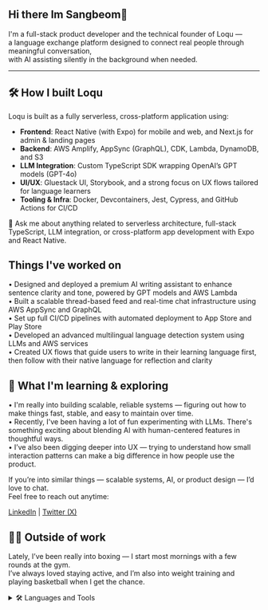 ## Hi there Im Sangbeom👋 
I'm a full-stack product developer and the technical founder of Loqu —  
a language exchange platform designed to connect real people through meaningful conversation,  
with AI assisting silently in the background when needed.

---

## 🛠 How I built Loqu

Loqu is built as a fully serverless, cross-platform application using:

- **Frontend**: React Native (with Expo) for mobile and web, and Next.js for admin & landing pages  
- **Backend**: AWS Amplify, AppSync (GraphQL), CDK, Lambda, DynamoDB, and S3  
- **LLM Integration**: Custom TypeScript SDK wrapping OpenAI’s GPT models (GPT-4o)  
- **UI/UX**: Gluestack UI, Storybook, and a strong focus on UX flows tailored for language learners  
- **Tooling & Infra**: Docker, Devcontainers, Jest, Cypress, and GitHub Actions for CI/CD

💬 Ask me about anything related to serverless architecture, full-stack TypeScript, LLM integration, or cross-platform app development with Expo and React Native.


## Things I've worked on

• Designed and deployed a premium AI writing assistant to enhance sentence clarity and tone, powered by GPT models and AWS Lambda<br>
• Built a scalable thread-based feed and real-time chat infrastructure using AWS AppSync and GraphQL<br>
• Set up full CI/CD pipelines with automated deployment to App Store and Play Store<br>
• Developed an advanced multilingual language detection system using LLMs and AWS services<br>
• Created UX flows that guide users to write in their learning language first, then follow with their native language for reflection and clarity

## 🌱 What I'm learning & exploring

• I'm really into building scalable, reliable systems — figuring out how to make things fast, stable, and easy to maintain over time.  
• Recently, I've been having a lot of fun experimenting with LLMs. There's something exciting about blending AI with human-centered features in thoughtful ways.  
• I’ve also been digging deeper into UX — trying to understand how small interaction patterns can make a big difference in how people use the product.

If you’re into similar things — scalable systems, AI, or product design — I’d love to chat.  
Feel free to reach out anytime:

[LinkedIn](https://www.linkedin.com/in/sangbeom-lee) | [Twitter (X)](https://x.com/SangbeomLe68592)

## 🏃‍♂️ Outside of work

Lately, I’ve been really into boxing — I start most mornings with a few rounds at the gym.  
I’ve always loved staying active, and I’m also into weight training and playing basketball when I get the chance.

<details>
  <summary>🛠️ Languages and Tools</summary>

  <p align="left">
    <!-- Frontend -->
    <img src="https://cdn.jsdelivr.net/gh/devicons/devicon/icons/react/react-original.svg" height="40" alt="React" />
    <img src="https://cdn.jsdelivr.net/gh/devicons/devicon/icons/javascript/javascript-original.svg" height="40" alt="JavaScript" />
    <img src="https://cdn.jsdelivr.net/gh/devicons/devicon/icons/typescript/typescript-original.svg" height="40" alt="TypeScript" />
    <img src="https://cdn.jsdelivr.net/gh/devicons/devicon/icons/html5/html5-original.svg" height="40" alt="HTML5" />
    <img src="https://cdn.jsdelivr.net/gh/devicons/devicon/icons/css3/css3-original.svg" height="40" alt="CSS3" />

    <!-- Mobile / Web App -->
    <img src="https://cdn.jsdelivr.net/gh/devicons/devicon/icons/react/react-original.svg" height="40" alt="React Native" />
    <img src="https://img.shields.io/badge/Expo-000020?style=for-the-badge&logo=expo&logoColor=white" height="25" alt="Expo" />

    <!-- Backend & Infra -->
    <img src="https://cdn.jsdelivr.net/gh/devicons/devicon/icons/amazonwebservices/amazonwebservices-original.svg" height="40" alt="AWS" />
    <img src="https://cdn.jsdelivr.net/gh/devicons/devicon/icons/graphql/graphql-plain.svg" height="40" alt="GraphQL" />
    <img src="https://cdn.jsdelivr.net/gh/devicons/devicon/icons/docker/docker-original.svg" height="40" alt="Docker" />
    <img src="https://cdn.jsdelivr.net/gh/devicons/devicon/icons/nodejs/nodejs-original.svg" height="40" alt="Node.js" />
    <img src="https://cdn.jsdelivr.net/gh/devicons/devicon/icons/amazonwebservices/amazonwebservices-original.svg" height="40" alt="AWS Lambda/CDK" />

    <!-- Database -->
    <img src="https://cdn.jsdelivr.net/gh/devicons/devicon/icons/mongodb/mongodb-original.svg" height="40" alt="MongoDB" />
    <img src="https://cdn.jsdelivr.net/gh/devicons/devicon/icons/postgresql/postgresql-original.svg" height="40" alt="PostgreSQL" />

    <!-- Testing & Dev -->
    <img src="https://cdn.jsdelivr.net/gh/devicons/devicon/icons/jest/jest-plain.svg" height="40" alt="Jest" />
    <img src="https://cdn.jsdelivr.net/gh/devicons/devicon/icons/cypress/cypress-original.svg" height="40" alt="Cypress" />
    <img src="https://cdn.jsdelivr.net/gh/devicons/devicon/icons/vscode/vscode-original.svg" height="40" alt="VSCode / Devcontainers" />

    <!-- AI / OpenAI -->
    <img src="https://img.shields.io/badge/OpenAI-412991?style=for-the-badge&logo=openai&logoColor=white" height="25" alt="OpenAI" />
    <img src="https://img.shields.io/badge/GPT--4o-grey?style=for-the-badge" height="25" alt="GPT-4o" />
  </p>
</details>



<!--
**bemoi0607/bemoi0607** is a ✨ _special_ ✨ repository because its `README.md` (this file) appears on your GitHub profile.

Here are some ideas to get you started:

- 🔭 I’m currently working on ...
- 🌱 I’m currently learning ...
- 👯 I’m looking to collaborate on ...
- 🤔 I’m looking for help with ...
- 💬 Ask me about ...
- 📫 How to reach me: ...
- 😄 Pronouns: ...
- ⚡ Fun fact: ...
-->
